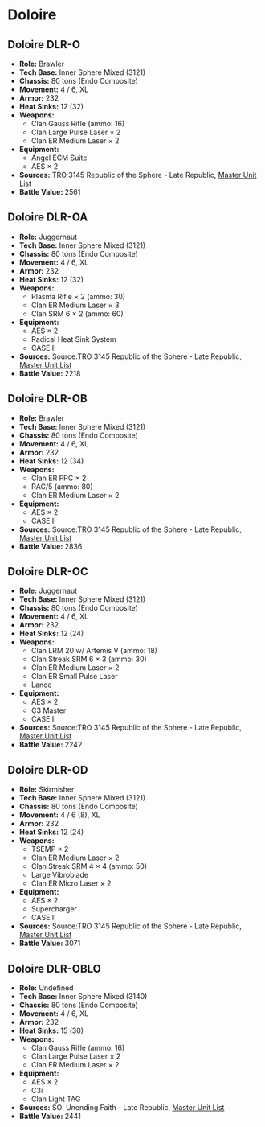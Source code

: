 # Doloire
## Doloire DLR-O
- **Role:** Brawler
- **Tech Base:** Inner Sphere Mixed (3121)
- **Chassis:** 80 tons (Endo Composite)
- **Movement:** 4 / 6, XL
- **Armor:** 232
- **Heat Sinks:** 12 (32)
- **Weapons:**
  - Clan Gauss Rifle (ammo: 16)
  - Clan Large Pulse Laser × 2
  - Clan ER Medium Laser × 2
- **Equipment:**
  - Angel ECM Suite
  - AES × 2
- **Sources:** TRO 3145 Republic of the Sphere - Late Republic, [Master Unit List](http://masterunitlist.info/Unit/Details/6678/doloire-dlr-o)
- **Battle Value:** 2561

## Doloire DLR-OA
- **Role:** Juggernaut
- **Tech Base:** Inner Sphere Mixed (3121)
- **Chassis:** 80 tons (Endo Composite)
- **Movement:** 4 / 6, XL
- **Armor:** 232
- **Heat Sinks:** 12 (32)
- **Weapons:**
  - Plasma Rifle × 2 (ammo: 30)
  - Clan ER Medium Laser × 3
  - Clan SRM 6 × 2 (ammo: 60)
- **Equipment:**
  - AES × 2
  - Radical Heat Sink System
  - CASE II
- **Sources:** Source:TRO 3145 Republic of the Sphere - Late Republic, [Master Unit List](http://masterunitlist.info/Unit/Details/6679/doloire-dlr-oa)
- **Battle Value:** 2218

## Doloire DLR-OB
- **Role:** Brawler
- **Tech Base:** Inner Sphere Mixed (3121)
- **Chassis:** 80 tons (Endo Composite)
- **Movement:** 4 / 6, XL
- **Armor:** 232
- **Heat Sinks:** 12 (34)
- **Weapons:**
  - Clan ER PPC × 2
  - RAC/5 (ammo: 80)
  - Clan ER Medium Laser × 2
- **Equipment:**
  - AES × 2
  - CASE II
- **Sources:** Source:TRO 3145 Republic of the Sphere - Late Republic, [Master Unit List](http://masterunitlist.info/Unit/Details/6680/doloire-dlr-ob)
- **Battle Value:** 2836

## Doloire DLR-OC
- **Role:** Juggernaut
- **Tech Base:** Inner Sphere Mixed (3121)
- **Chassis:** 80 tons (Endo Composite)
- **Movement:** 4 / 6, XL
- **Armor:** 232
- **Heat Sinks:** 12 (24)
- **Weapons:**
  - Clan LRM 20 w/ Artemis V (ammo: 18)
  - Clan Streak SRM 6 × 3 (ammo: 30)
  - Clan ER Medium Laser × 2
  - Clan ER Small Pulse Laser
  - Lance
- **Equipment:**
  - AES × 2
  - C3 Master
  - CASE II
- **Sources:** Source:TRO 3145 Republic of the Sphere - Late Republic, [Master Unit List](http://masterunitlist.info/Unit/Details/6681/doloire-dlr-oc)
- **Battle Value:** 2242

## Doloire DLR-OD
- **Role:** Skirmisher
- **Tech Base:** Inner Sphere Mixed (3121)
- **Chassis:** 80 tons (Endo Composite)
- **Movement:** 4 / 6 (8), XL
- **Armor:** 232
- **Heat Sinks:** 12 (24)
- **Weapons:**
  - TSEMP × 2
  - Clan ER Medium Laser × 2
  - Clan Streak SRM 4 × 4 (ammo: 50)
  - Large Vibroblade
  - Clan ER Micro Laser × 2
- **Equipment:**
  - AES × 2
  - Supercharger
  - CASE II
- **Sources:** Source:TRO 3145 Republic of the Sphere - Late Republic, [Master Unit List](http://masterunitlist.info/Unit/Details/6682/doloire-dlr-od)
- **Battle Value:** 3071

## Doloire DLR-OBLO
- **Role:** Undefined
- **Tech Base:** Inner Sphere Mixed (3140)
- **Chassis:** 80 tons (Endo Composite)
- **Movement:** 4 / 6, XL
- **Armor:** 232
- **Heat Sinks:** 15 (30)
- **Weapons:**
  - Clan Gauss Rifle (ammo: 16)
  - Clan Large Pulse Laser × 2
  - Clan ER Medium Laser × 2
- **Equipment:**
  - AES × 2
  - C3i
  - Clan Light TAG
- **Sources:** SO: Unending Faith - Late Republic, [Master Unit List](http://masterunitlist.info/Unit/Details/7636/doloire-dlr-oblo)
- **Battle Value:** 2441

